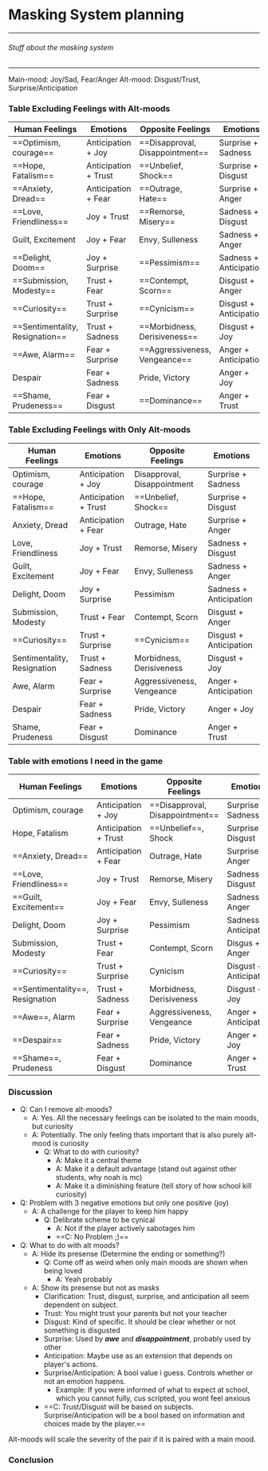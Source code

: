 # Masking System planning
---
###### Stuff about the masking system
---

Main-mood: Joy/Sad, Fear/Anger
Alt-mood: Disgust/Trust, Surprise/Anticipation

### Table Excluding Feelings with Alt-moods
| Human Feelings                  | Emotions             | Opposite Feelings               | Emotions               |
| ------------------------------- | -------------------- | ------------------------------- | ---------------------- |
| ==Optimism, courage==           | Anticipation + Joy   | ==Disapproval, Disappointment== | Surprise + Sadness     |
| ==Hope, Fatalism==              | Anticipation + Trust | ==Unbelief, Shock==             | Surprise + Disgust     |
| ==Anxiety, Dread==              | Anticipation + Fear  | ==Outrage, Hate==               | Surprise + Anger       |
| ==Love, Friendliness==          | Joy + Trust          | ==Remorse, Misery==             | Sadness + Disgust      |
| Guilt, Excitement               | Joy + Fear           | Envy, Sulleness                 | Sadness + Anger        |
| ==Delight, Doom==               | Joy + Surprise       | ==Pessimism==                   | Sadness + Anticipation |
| ==Submission, Modesty==         | Trust + Fear         | ==Contempt, Scorn==             | Disgust + Anger        |
| ==Curiosity==                   | Trust + Surprise     | ==Cynicism==                    | Disgust + Anticipation |
| ==Sentimentality, Resignation== | Trust + Sadness      | ==Morbidness, Derisiveness==    | Disgust + Joy          |
| ==Awe, Alarm==                  | Fear + Surprise      | ==Aggressiveness, Vengeance==   | Anger + Anticipation   |
| Despair                         | Fear + Sadness       | Pride, Victory                  | Anger + Joy            |
| ==Shame, Prudeness==            | Fear + Disgust       | ==Dominance==                   | Anger + Trust          |                                 |                      |                                 |                        |

### Table Excluding Feelings with Only Alt-moods
| Human Feelings              | Emotions             | Opposite Feelings           | Emotions               |
| --------------------------- | -------------------- | --------------------------- | ---------------------- |
| Optimism, courage           | Anticipation + Joy   | Disapproval, Disappointment | Surprise + Sadness     |
| ==Hope, Fatalism==              | Anticipation + Trust | ==Unbelief, Shock==             | Surprise + Disgust     |
| Anxiety, Dread              | Anticipation + Fear  | Outrage, Hate               | Surprise + Anger       |
| Love, Friendliness          | Joy + Trust          | Remorse, Misery             | Sadness + Disgust      |
| Guilt, Excitement           | Joy + Fear           | Envy, Sulleness             | Sadness + Anger        |
| Delight, Doom               | Joy + Surprise       | Pessimism                   | Sadness + Anticipation |
| Submission, Modesty         | Trust + Fear         | Contempt, Scorn             | Disgust + Anger         |
| ==Curiosity==                   | Trust + Surprise     | ==Cynicism==                    | Disgust + Anticipation |
| Sentimentality, Resignation | Trust + Sadness      | Morbidness, Derisiveness    | Disgust + Joy          |
| Awe, Alarm                  | Fear + Surprise      | Aggressiveness, Vengeance   | Anger + Anticipation   |
| Despair                     | Fear + Sadness       | Pride, Victory              | Anger + Joy            |
| Shame, Prudeness            | Fear + Disgust       | Dominance                   | Anger + Trust          | 

### Table with emotions I need in the game
| Human Feelings              | Emotions             | Opposite Feelings           | Emotions               |
| --------------------------- | -------------------- | --------------------------- | ---------------------- |
| Optimism, courage           | Anticipation + Joy   | ==Disapproval, Disappointment== | Surprise + Sadness     |
| Hope, Fatalism              | Anticipation + Trust | ==Unbelief==, Shock             | Surprise + Disgust     |
| ==Anxiety, Dread==              | Anticipation + Fear  | Outrage, Hate               | Surprise + Anger       |
| ==Love, Friendliness==          | Joy + Trust          | Remorse, Misery             | Sadness + Disgust      |
| ==Guilt, Excitement==           | Joy + Fear           | Envy, Sulleness             | Sadness + Anger        |
| Delight, Doom               | Joy + Surprise       | Pessimism                   | Sadness + Anticipation |
| Submission, Modesty         | Trust + Fear         | Contempt, Scorn             | Disgus + Anger         |
| ==Curiosity==                   | Trust + Surprise     | Cynicism                    | Disgust + Anticipation |
| ==Sentimentality==, Resignation | Trust + Sadness      | Morbidness, Derisiveness    | Disgust + Joy          |
| ==Awe==, Alarm                  | Fear + Surprise      | Aggressiveness, Vengeance   | Anger + Anticipation   |
| ==Despair==                     | Fear + Sadness       | Pride, Victory              | Anger + Joy            |
| ==Shame==, Prudeness            | Fear + Disgust       | Dominance                   | Anger + Trust          | 


### Discussion
- Q: Can I remove alt-moods?
	- A: Yes. All the necessary feelings can be isolated to the main moods, but curiosity
	- A: Potentially. The only feeling thats important that is also purely alt-mood is curiosity
		- Q: What to do with curiosity?
			- A: Make it a central theme
			- A: Make it a default advantage (stand out against other students, why noah is mc)
			- A: Make it a diminishing feature (tell story of how school kill curiosity)
- Q: Problem with 3 negative emotions but only one positive (joy)
	- A: A challenge for the player to keep him happy
		- Q: Delibrate scheme to be cynical
			- A: Not if the player actively sabotages him
			- ==C: No Problem ;)==
- Q: What to do with alt moods?
	- A: Hide its presense (Determine the ending or something?)
		- Q: Come off as weird when only main moods are shown when being loved
			- A: Yeah probably
	- A: Show its presense but not as masks
		- Clarification: Trust, disgust, surprise, and anticipation all seem dependent on subject.
		- Trust: You might trust your parents but not your teacher
		- Disgust: Kind of specific. It should be clear whether or not something is disgusted
		- Surprise: Used by ***awe*** and ***disappointment***, probably used by other 
		- Anticipation: Maybe use as an extension that depends on player's actions.
		- Surprise/Anticipation: A bool value i guess. Controls whether or not an emotion happens.
			- Example: If you were informed of what to expect at school, which you cannot fully, cus scripted, you wont feel anxious
		- ==C: Trust/Disgust will be based on subjects. Surprise/Anticipation will be a bool based on information and choices made by the player.==

Alt-moods will scale the severity of the pair if it is paired with a main mood.


### Conclusion
